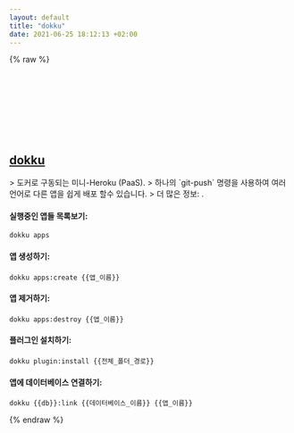 ```yaml
---
layout: default
title: "dokku"
date: 2021-06-25 18:12:13 +02:00
---
```

{% raw %}
<h2 id="dokku">
  <a href="/ko/common/dokku.html">dokku</a> <a href="#dokku"><svg class="icon">
    <use href="/assets/images/unicode_sprite.svg#link" />
  </svg></a>
</h2>
> 도커로 구동되는 미니-Heroku (PaaS).
> 하나의 `git-push` 명령을 사용하여 여러 언어로 다른 앱을 쉽게 배포 할수 있습니다.
> 더 많은 정보: <https://github.com/dokku/dokku>.

#### 실행중인 앱들 목록보기:
```shell
dokku apps
```
#### 앱 생성하기:
```shell
dokku apps:create {{앱_이름}}
```
#### 앱 제거하기:
```shell
dokku apps:destroy {{앱_이름}}
```
#### 플러그인 설치하기:
```shell
dokku plugin:install {{전체_폴더_경로}}
```
#### 앱에 데이터베이스 연결하기:
```shell
dokku {{db}}:link {{데이터베이스_이름}} {{앱_이름}}
```
{% endraw %}
